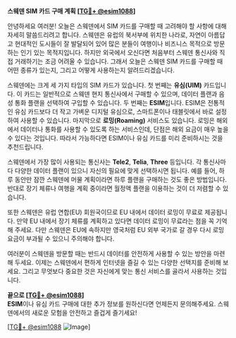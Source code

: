 **스웨덴 SIM 카드 구매 계획 [[TG💪+ @esim1088](https://t.me/s/esim1088)]**

안녕하세요 여러분! 오늘은 스웨덴에서 SIM 카드를 구매할 때 고려해야 할 사항에 대해 자세히 말씀드리려고 합니다. 스웨덴은 유럽의 북서부에 위치한 나라로, 자연이 아름답고 현대적인 도시들이 잘 발달되어 있어 많은 분들이 여행이나 비즈니스 목적으로 방문하는 인기 있는 목적지입니다. 하지만 외국에서 오신다면 처음부터 스웨덴 통신사와 직접 거래하기는 조금 어려울 수 있습니다. 그래서 오늘은 스웨덴 SIM 카드를 구매할 때 어떤 종류가 있는지, 그리고 어떻게 사용하는지 알려드리겠습니다.

스웨덴에는 크게 세 가지 타입의 SIM 카드가 있습니다. 첫 번째는 **유심(UIM)** 카드입니다. 이 카드는 일반적으로 스웨덴 현지 통신사에서 구매할 수 있으며, 데이터 플랜과 음성 통화 플랜을 선택하여 구입할 수 있습니다. 두 번째는 **ESIM**입니다. ESIM은 전통적인 유심 카드보다 더 작고 가벼운 디지털 유심으로, 스마트폰이나 태블릿에서 바로 설정하여 사용할 수 있습니다. 마지막으로 **로밍(Roaming)** 서비스도 있습니다. 로밍은 해외에서 데이터나 통화를 사용할 수 있도록 하는 서비스인데, 단점은 해외 요금이 매우 높을 수 있다는 것입니다. 따라서 가능하다면 ESIM이나 유심 카드를 미리 준비하시는 것을 추천드립니다.

스웨덴에서 가장 많이 사용되는 통신사는 **Tele2**, **Telia**, **Three** 등입니다. 각 통신사마다 다양한 데이터 플랜이 있으니 자신의 필요에 맞게 선택하시면 됩니다. 예를 들어, 하루 동안만 잠깐 스웨덴에 머물 계획이라면 하루 플랜을 구매하는 것도 좋은 방법입니다. 반대로 장기 체류나 여행을 계획 중이라면 월정액 플랜을 이용하는 것이 더 저렴할 수 있습니다.

또한 스웨덴은 유럽 연합(EU) 회원국이므로 EU 내에서 데이터 로밍이 무료로 제공됩니다. 만약 EU 내에서 장기 체류를 계획하고 있다면 데이터 로밍이 무료라는 점을 꼭 기억해 주세요. 다만 스웨덴은 EU에 속하지만 영국처럼 EU 외부 국가로 갈 경우 다시 로밍 요금이 부과될 수 있으니 주의해야 합니다.

여러분이 스웨덴을 방문할 때는 반드시 데이터를 안전하게 사용할 수 있는 방안을 마련해 두세요. 이제는 스웨덴에서 편하게 인터넷을 즐길 수 있는 다양한 선택지를 준비해 보세요. 그리고 무엇보다 중요한 것은 자신에게 맞는 통신 서비스를 골라서 사용하는 것입니다.

**끝으로 [[TG💪+ @esim1088](https://t.me/s/esim1088)]**  
**ESIM**이나 유심 카드 구매에 대한 추가 정보를 원하신다면 언제든지 문의해주세요. 스웨덴에서의 새로운 모험을 안전하고 즐겁게 즐기세요! 

[[TG💪+ @esim1088](https://t.me/s/esim1088) ![Image](https://i.postimg.cc/Y0z9fWf4/image.png)]
